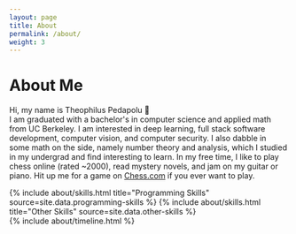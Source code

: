 ```yaml
---
layout: page
title: About
permalink: /about/
weight: 3
---
```


# **About Me**

Hi, my name is Theophilus Pedapolu :wave:<br>
I am graduated with a bachelor's in computer science and applied math from UC Berkeley. I am interested in deep learning, full stack software development, computer vision, and computer security. I also dabble in some math on the side, namely number theory and analysis, which I studied in my undergrad and find interesting to learn. In my free time, I like to play chess online (rated ~2000), read mystery novels, and jam on my guitar or piano. Hit up me for a game on [Chess.com](https://www.chess.com/member/starshopper22) if you ever want to play.

<div class="row">
{% include about/skills.html title="Programming Skills" source=site.data.programming-skills %}
{% include about/skills.html title="Other Skills" source=site.data.other-skills %}
</div>

<div class="row">
{% include about/timeline.html %}
</div>